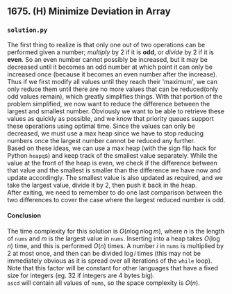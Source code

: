 ## 1675. (H) Minimize Deviation in Array

### `solution.py`
The first thing to realize is that only one out of two operations can be performed given a number; *multiply* by 2 if it is **odd**, or *divide* by 2 if it is **even**. So an even number cannot possibly be increased, but it may be decreased until it becomes an odd number at which point it can only be increased once (because it becomes an even number after the increase). Thus if we first modify all values until they reach their 'maximum', we can only reduce them until there are no more values that can be reduced(only odd values remain), which greatly simplifies things. With that portion of the problem simplified, we now want to reduce the difference between the largest and smallest number. Obviously we want to be able to retrieve these values as quickly as possible, and we know that priority queues support these operations using optimal time. Since the values can only be decreased, we must use a max heap since we have to stop reducing numbers once the largest number cannot be reduced any further.  
Based on these ideas, we can use a max heap (with the sign flip hack for Python `heapq`s) and keep track of the smallest value separately. While the value at the front of the heap is even, we check if the difference between that value and the smallest is smaller than the difference we have now and update accordingly. The smallest value is also updated as required, and we take the largest value, divide it by 2, then push it back in the heap.  
After exiting, we need to remember to do one last comparison between the two differences to cover the case where the largest reduced number is odd.  
  
#### Conclusion
The time complexity for this solution is $O(n\log n\log m)$, where $n$ is the length of `nums` and $m$ is the largest value in `nums`. Inserting into a heap takes $O(\log n)$ time, and this is performed $O(n)$ times. A number $i$ in `nums` is multiplied by 2 at most once, and then can be divided $\log i$ times (this may not be immediately obvious as it is spread over all iterations of the `while` loop). Note that this factor will be constant for other languages that have a fixed size for integers (eg. 32 if integers are 4 bytes big).  
`ascd` will contain all values of `nums`, so the space complexity is $O(n)$.  


